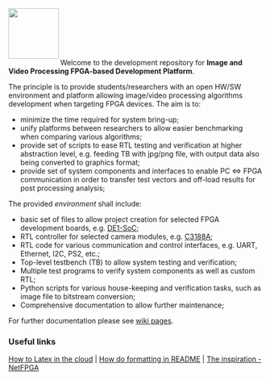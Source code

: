 <img src="https://cloud.githubusercontent.com/assets/11151121/6693644/656b4722-cccc-11e4-9581-82554ab09585.png" align="left" height="100" >
<br><br><br><br><br>

Welcome to the development repository for **Image and Video Processing FPGA-based Development Platform**. 

The principle is to provide students/researchers with an open HW/SW environment and platform allowing image/video processing algorithms development when targeting FPGA devices. The aim is to:
- minimize the time required for system bring-up; 
- unify platforms between researchers to allow easier benchmarking when comparing various algorithms;
- provide set of scripts to ease RTL testing and verification at higher abstraction level, e.g. feeding TB with jpg/png file, with output data also being converted to graphics format;
- provide set of system components and interfaces to enable PC <=> FPGA communication in order to transfer test vectors and off-load results for post processing analysis;


The provided _environment_ shall include:
- basic set of files to allow project creation for selected FPGA development boards, e.g. [DE1-SoC](http://www.altera.co.uk/education/univ/materials/boards/de1-soc/unv-de1-soc-board.html);
- RTL controller for selected camera modules, e.g. [C3188A](https://www.quasarelectronics.co.uk/Item/c3188a-digital-output-cmos-colour-camera-module-omnivision-ov7620);
- RTL code for various communication and control interfaces, e.g. UART, Ethernet, I2C, PS2, etc.;
- Top-level testbench (TB) to allow system testing and verification;
- Multiple test programs to verify system components as well as custom RTL;
- Python scripts for various house-keeping and verification tasks, such as image file to bitstream conversion;
- Comprehensive documentation to allow further maintenance;

For further documentation please see [wiki pages](https://github.com/imgFPGA/imgFPGA/wiki).

### Useful links

[How to Latex in the cloud](https://www.sharelatex.com/) | [How do formatting in README](https://help.github.com/articles/markdown-basics/) | [The inspiration - NetFPGA](https://github.com/NetFPGA/)
